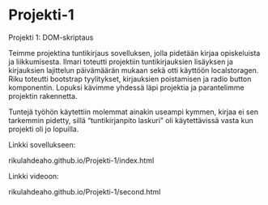 # Projekti-1
Projekti 1: DOM-skriptaus

Teimme projektina tuntikirjaus sovelluksen, jolla pidetään kirjaa opiskeluista ja liikkumisesta. Ilmari toteutti projektiin tuntikirjauksien lisäyksen ja kirjauksien lajittelun päivämäärän mukaan sekä otti käyttöön localstoragen. Riku toteutti bootstrap tyylitykset, kirjauksien poistamisen ja radio button komponentin. Lopuksi kävimme yhdessä läpi projektia ja parantelimme projektin rakennetta.   

 

Tuntejä työhön käytettiin molemmat ainakin useampi kymmen, kirjaa ei sen tarkemmin pidetty, sillä “tuntikirjanpito laskuri” oli käytettävissä vasta kun projekti oli jo lopuilla. 



Linkki sovellukseen: 

rikulahdeaho.github.io/Projekti-1/index.html 

Linkki videoon: 

rikulahdeaho.github.io/Projekti-1/second.html 
